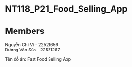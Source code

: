 ﻿# NT118_P21_Food_Selling_App

# Members
Nguyễn Chí Vĩ - 22521656  
Dương Văn Súa - 22521267  

Tên đồ án: Fast Food Selling App
